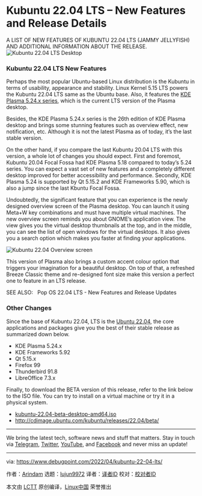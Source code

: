 [#]: subject: "Kubuntu 22.04 LTS – New Features and Release Details"
[#]: via: "https://www.debugpoint.com/2022/04/kubuntu-22-04-lts/"
[#]: author: "Arindam https://www.debugpoint.com/author/admin1/"
[#]: collector: "lujun9972"
[#]: translator: "geekpi"
[#]: reviewer: " "
[#]: publisher: " "
[#]: url: " "

Kubuntu 22.04 LTS – New Features and Release Details
======
A LIST OF NEW FEATURES OF KUBUNTU 22.04 LTS (JAMMY JELLYFISH) AND
ADDITIONAL INFORMATION ABOUT THE RELEASE.
![Kubuntu 22.04 LTS Desktop][1]

### Kubuntu 22.04 LTS New Features

Perhaps the most popular Ubuntu-based Linux distribution is the Kubuntu in terms of usability, appearance and stability. Linux Kernel 5.15 LTS powers the Kubuntu 22.04 LTS same as the Ubuntu base. Also, it features the [KDE Plasma 5.24.x series][2], which is the current LTS version of the Plasma desktop.

Besides, the KDE Plasma 5.24.x series is the 26th edition of KDE Plasma desktop and brings some stunning features such as overview effect, new notification, etc. Although it is not the latest Plasma as of today, it’s the last stable version.

On the other hand, if you compare the last Kubuntu 20.04 LTS with this version, a whole lot of changes you should expect. First and foremost, Kubuntu 20.04 Focal Fossa had KDE Plasma 5.18 compared to today’s 5.24 series. You can expect a vast set of new features and a completely different desktop improved for better accessibility and performance. Secondly, KDE Plasma 5.24 is supported by Qt 5.15.2 and KDE Frameworks 5.90, which is also a jump since the last Kbuntu Focal Fossa.

Undoubtedly, the significant feature that you can experience is the newly designed overview screen of the Plasma desktop. You can launch it using Meta+W key combinations and must have multiple virtual machines. The new overview screen reminds you about GNOME’s application view. The view gives you the virtual desktop thumbnails at the top, and in the middle, you can see the list of open windows for the virtual desktops. It also gives you a search option which makes you faster at finding your applications.

![Kubuntu 22.04 Overview screen][3]

This version of Plasma also brings a custom accent colour option that triggers your imagination for a beautiful desktop. On top of that, a refreshed Breeze Classic theme and re-designed font size make this version a perfect one to feature in an LTS release.

[][4]

SEE ALSO:   Pop OS 22.04 LTS - New Features and Release Updates

### Other Changes

Since the base of Kubuntu 22.04, LTS is the [Ubuntu 22.04][5], the core applications and packages give you the best of their stable release as summarized down below.

  * KDE Plasma 5.24.x
  * KDE Frameworks 5.92
  * Qt 5.15.x
  * Firefox 99
  * Thunderbird 91.8
  * LibreOffice 7.3.x



Finally, to download the BETA version of this release, refer to the link below to the ISO file. You can try to install on a virtual machine or try it in a physical system.

  * [kubuntu-22.04-beta-desktop-amd64.iso][6]
  * <http://cdimage.ubuntu.com/kubuntu/releases/22.04/beta/>



* * *

We bring the latest tech, software news and stuff that matters. Stay in touch via [Telegram][7], [Twitter][8], [YouTube][9], and [Facebook][10] and never miss an update!

--------------------------------------------------------------------------------

via: https://www.debugpoint.com/2022/04/kubuntu-22-04-lts/

作者：[Arindam][a]
选题：[lujun9972][b]
译者：[译者ID](https://github.com/译者ID)
校对：[校对者ID](https://github.com/校对者ID)

本文由 [LCTT](https://github.com/LCTT/TranslateProject) 原创编译，[Linux中国](https://linux.cn/) 荣誉推出

[a]: https://www.debugpoint.com/author/admin1/
[b]: https://github.com/lujun9972
[1]: https://www.debugpoint.com/wp-content/uploads/2022/04/Kubuntu-22.04-LTS-Desktop-1024x580.jpg
[2]: https://www.debugpoint.com/2022/03/kde-plasma-5-24-review/
[3]: https://www.debugpoint.com/wp-content/uploads/2022/04/Kubuntu-22.04-Overview-screen-1024x580.jpg
[4]: https://www.debugpoint.com/2022/04/pop-os-22-04-lts/
[5]: https://www.debugpoint.com/2022/01/ubuntu-22-04-lts/
[6]: http://cdimage.ubuntu.com/kubuntu/releases/22.04/beta/kubuntu-22.04-beta-desktop-amd64.iso
[7]: https://t.me/debugpoint
[8]: https://twitter.com/DebugPoint
[9]: https://www.youtube.com/c/debugpoint?sub_confirmation=1
[10]: https://facebook.com/DebugPoint

